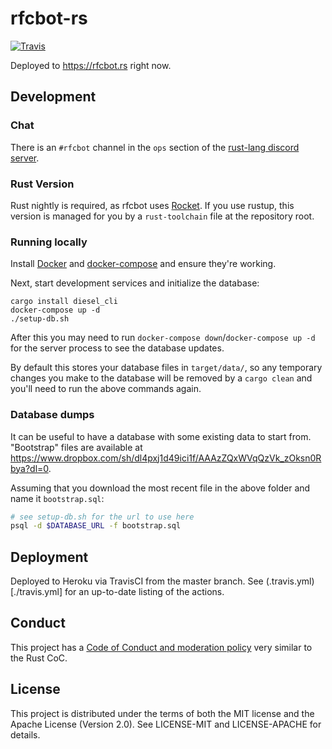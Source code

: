 # rfcbot-rs

[![Travis](https://img.shields.io/travis/rust-lang/rust.svg)](https://travis-ci.com/rust-lang/rfcbot-rs)

Deployed to https://rfcbot.rs right now.

## Development

### Chat

There is an `#rfcbot` channel in the `ops` section of the [rust-lang discord server](https://discordapp.com/invite/rust-lang).

### Rust Version

Rust nightly is required, as rfcbot uses [Rocket](rocket.rs). If you use rustup, this version is managed for you by a `rust-toolchain` file at the repository root.

### Running locally

Install [Docker](https://docker.dom) and [docker-compose](https://docs.docker.com/compose) and ensure they're working.

Next, start development services and initialize the database:

```
cargo install diesel_cli
docker-compose up -d
./setup-db.sh
```

After this you may need to run `docker-compose down`/`docker-compose up -d` for the server process to see the database updates.

By default this stores your database files in `target/data/`, so any temporary changes you make to the database will be removed by a `cargo clean` and you'll need to run the above commands again.

### Database dumps

It can be useful to have a database with some existing data to start from. "Bootstrap" files are available at https://www.dropbox.com/sh/dl4pxj1d49ici1f/AAAzZQxWVqQzVk_zOksn0Rbya?dl=0.

Assuming that you download the most recent file in the above folder and name it `bootstrap.sql`:

```bash
# see setup-db.sh for the url to use here
psql -d $DATABASE_URL -f bootstrap.sql
```

## Deployment

Deployed to Heroku via TravisCI from the master branch. See (.travis.yml)[./travis.yml] for an up-to-date listing of the actions.

## Conduct

This project has a [Code of Conduct and moderation policy](https://github.com/rust-lang/rfcbot-rs/blob/master/CONDUCT.md) very similar to the Rust CoC.

## License

This project is distributed under the terms of both the MIT license and the Apache License (Version 2.0). See LICENSE-MIT and LICENSE-APACHE for details.
